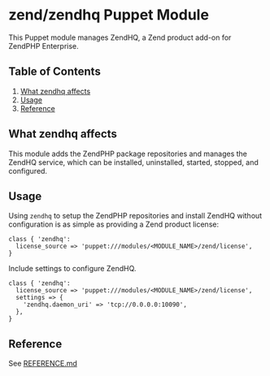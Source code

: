 # zend/zendhq Puppet Module

This Puppet module manages ZendHQ, a Zend product add-on for ZendPHP Enterprise.

## Table of Contents

1. [What zendhq affects](#what-zendhq-affects)
1. [Usage](#usage)
1. [Reference](#reference)

## What zendhq affects

This module adds the ZendPHP package repositories and manages the ZendHQ service,
which can be installed, uninstalled, started, stopped, and configured.

## Usage

Using `zendhq` to setup the ZendPHP repositories and install ZendHQ without
configuration is as simple as providing a Zend product license:

```puppet
class { 'zendhq':
  license_source => 'puppet:///modules/<MODULE_NAME>/zend/license',
}
```

Include settings to configure ZendHQ.

```puppet
class { 'zendhq':
  license_source => 'puppet:///modules/<MODULE_NAME>/zend/license',
  settings => {
    'zendhq.daemon_uri' => 'tcp://0.0.0.0:10090',
  },
}
```

## Reference

See [REFERENCE.md](./REFERENCE.md)

